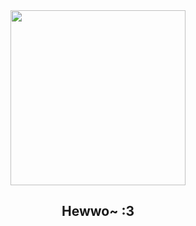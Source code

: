 <!--:3-->
<html>
  <body>
    <div align="center">
      <img src="https://cdn.discordapp.com/emojis/1104714313077370881.webp?size=96&quality=lossless" width="280px" height="280px">
    </div>
    <h2 align="center">Hewwo~ :3</h2>
  </body>
</html>
